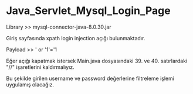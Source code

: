 # Java_Servlet_Mysql_Login_Page

Library >> mysql-connector-java-8.0.30.jar

Giriş sayfasında xpath login injection açığı bulunmaktadır.


Payload >> ' or '1'='1


Eğer açığı kapatmak istersek Main.java dosyasındaki 39. ve 40. satırlardaki "//" işaretlerini kaldırmalıyız.


Bu şekilde girilen username ve password değerlerine filtreleme işlemi uygulamış olacağız.
